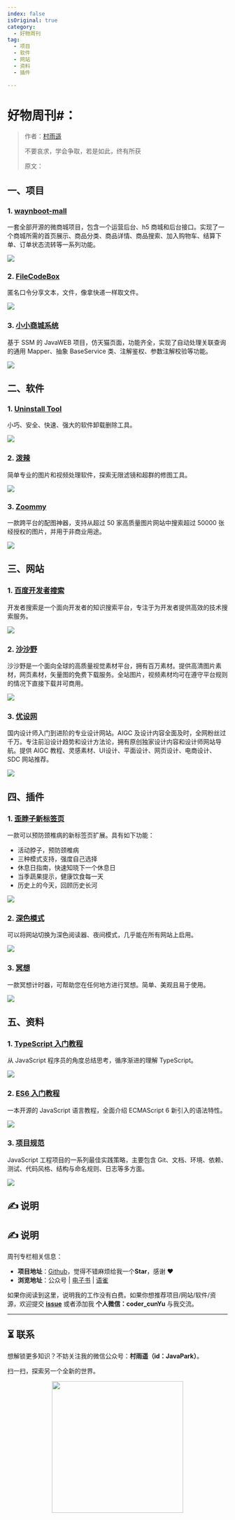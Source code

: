 ```yaml
---
index: false
isOriginal: true
category:
  - 好物周刊
tag:
  - 项目
  - 软件
  - 网站
  - 资料
  - 插件

---
```


# 好物周刊#：

> 作者：[村雨遥](https://github.com/cunyu1943)
> 
> 不要哀求，学会争取，若是如此，终有所获
> 
> 原文：

## 一、项目

### 1. [waynboot-mall](https://github.com/wayn111/waynboot-admin)

一套全部开源的微商城项目，包含一个运营后台、h5 商城和后台接口。实现了一个商城所需的首页展示、商品分类、商品详情、商品搜索、加入购物车、结算下单、订单状态流转等一系列功能。

![](assets/0622-0628/1719226191696-a35e55d6-d363-4a47-bf24-4db1bc3667ea.webp)

### 2. [FileCodeBox](https://github.com/vastsa/FileCodeBox)

匿名口令分享文本，文件，像拿快递一样取文件。

![](assets/0622-0628/1719226280437-6eea3fdf-79b0-4764-a1c3-cdd28bb16eb5.webp)

### 3. [小小商城系统](https://github.com/xenv/S-mall-ssm)

基于 SSM 的 JavaWEB 项目，仿天猫页面，功能齐全，实现了自动处理关联查询的通用 Mapper、抽象 BaseService 类、注解鉴权、参数注解校验等功能。

![](assets/0622-0628/1719273648942-5e14a4e2-4c08-42e0-b89b-be2e294337dc.webp)

## 二、软件

### 1. [Uninstall Tool](https://crystalidea.com/uninstall-tool)

小巧、安全、快速、强大的软件卸载删除工具。

![](assets/0622-0628/1719226631807-a765d0cc-c25c-472b-9d96-3901bac0d741.webp)

### 2. [泼辣](https://www.polaxiong.com/)

简单专业的图片和视频处理软件，探索无限滤镜和超群的修图工具。

![](assets/0622-0628/1719273599149-4e6f9f25-7ebd-4de9-b720-e9e90d70c98e.webp)

### 3. [Zoommy](https://zoommyapp.com/)

一款跨平台的配图神器，支持从超过 50 家高质量图片网站中搜索超过 50000 张经授权的图片，并用于非商业用途。

![](assets/0622-0628/1719273630437-00208fa0-db06-480e-b47e-0b32f7f661e9.webp)

## 三、网站

### 1. [百度开发者搜索](https://kaifa.baidu.com/)

开发者搜索是一个面向开发者的知识搜索平台，专注于为开发者提供高效的技术搜索服务。

![](assets/0622-0628/1719225438125-466d6e51-cc56-4235-9765-b4ba3f5f8d9d.png)

### 2. [沙沙野](https://www.ssyer.com/)

沙沙野是一个面向全球的高质量视觉素材平台，拥有百万素材。提供高清图片素材，网页素材，矢量图的免费下载服务。全站图片，视频素材均可在遵守平台规则的情况下直接下载并可商用。

![](assets/0622-0628/1719273668792-ce323080-7a87-4f10-81ff-91b2546a5b2c.webp)

### 3. [优设网](https://www.uisdc.com/)

国内设计师入门到进阶的专业设计网站。AIGC 及设计内容全面及时，全网粉丝过千万。专注前沿设计趋势和设计方法论，拥有原创独家设计内容和设计师网站导航。提供 AIGC 教程、灵感素材、UI设计、平面设计、网页设计、电商设计、SDC 网站推荐。

![](assets/0622-0628/1719273682678-48b0b626-8d98-4db5-bdf1-312ebe6d1c24.webp)

## 四、插件

### 1. [歪脖子新标签页](https://chromewebstore.google.com/detail/ackimleclkemolnfcfajficenpbnaiba)

一款可以预防颈椎病的新标签页扩展。具有如下功能：

- 活动脖子，预防颈椎病
- 三种模式支持，强度自己选择
- 休息日指南，快速知晓下一个休息日
- 当季蔬果提示，健康饮食每一天
- 历史上的今天，回顾历史长河

![](assets/0622-0628/1719273710494-75e48b03-abe5-467a-8b73-c59a0d6475c3.webp)

### 2. [深色模式](https://chromewebstore.google.com/detail/gjjbmfigjpgnehjioicaalopaikcnheo)

可以将网站切换为深色阅读器、夜间模式，几乎能在所有网站上启用。

![](assets/0622-0628/1719273723486-183cad75-0929-4a9d-af2c-da1276a061e6.webp)

### 3. [冥想](https://chromewebstore.google.com/detail/andfohanhajengikbobaoblbdkmlkicp)

一款冥想计时器，可帮助您在任何地方进行冥想。简单、美观且易于使用。

![](assets/0622-0628/1719273736687-df305759-3d70-4f07-ab3c-7a03e62bcab5.webp)

## 五、资料

### 1. [TypeScript 入门教程](https://github.com/xcatliu/typescript-tutorial)

从 JavaScript 程序员的角度总结思考，循序渐进的理解 TypeScript。

![](assets/0622-0628/1719273770495-bdd445cc-96e7-4746-b6ec-d25c3c3b18b5.webp)

### 2. [ES6 入门教程](https://es6.ruanyifeng.com/)

一本开源的 JavaScript 语言教程，全面介绍 ECMAScript 6 新引入的语法特性。

![](assets/0622-0628/1719273791050-1946de80-88c8-4d45-8f68-866194b0c09b.webp)

### 3. [项目规范](https://github.com/elsewhencode/project-guidelines)

JavaScript 工程项目的一系列最佳实践策略，主要包含 Git、文档、环境、依赖、测试、代码风格、结构与命名规则、日志等多方面。

![](assets/0622-0628/1719273823417-22a369a5-58d4-42db-bae7-d16f827344eb.webp)

## ✍️ 说明

## ✍️ 说明

周刊专栏相关信息：

- **项目地址**：[Github](https://github.com/cunyu1943/weekly)，觉得不错麻烦给我一个**Star**，感谢 ❤️
- **浏览地址**：公众号 | [电子书](https://cunyu1943.github.io/weekly) | [语雀](https://yuque.com/cunyu1943/weekly)

如果你阅读到这里，说明我的工作没有白费。如果你想推荐项目/网站/软件/资源，欢迎提交 **[issue](https://github.com/cunyu1943/weekly/issues)** 或者添加我 **个人微信：coder_cunYu** 与我交流。

---

## ⏳ 联系

想解锁更多知识？不妨关注我的微信公众号：**村雨遥（id：JavaPark）**。

扫一扫，探索另一个全新的世界。

<center>
<img src="/contact/contact.png" width="300">
</center>


